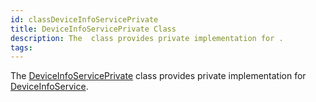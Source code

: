 ```yaml
---
id: classDeviceInfoServicePrivate
title: DeviceInfoServicePrivate Class
description: The  class provides private implementation for .
tags:
---
```

The [DeviceInfoServicePrivate](classDeviceInfoServicePrivate) class provides private implementation for [DeviceInfoService](classDeviceInfoService).




